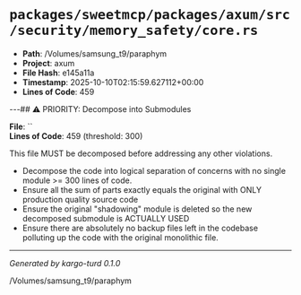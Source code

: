 # `packages/sweetmcp/packages/axum/src/security/memory_safety/core.rs`

- **Path**: /Volumes/samsung_t9/paraphym
- **Project**: axum
- **File Hash**: e145a11a  
- **Timestamp**: 2025-10-10T02:15:59.627112+00:00  
- **Lines of Code**: 459

---## ⚠️ PRIORITY: Decompose into Submodules

**File**: ``  
**Lines of Code**: 459 (threshold: 300)

This file MUST be decomposed before addressing any other violations.

- Decompose the code into logical separation of concerns with no single module >= 300 lines of code. 
- Ensure all the sum of parts exactly equals the original with ONLY production quality source code
- Ensure the original "shadowing" module is deleted so the new decomposed submodule is ACTUALLY USED
- Ensure there are absolutely no backup files left in the codebase polluting up the code with the original monolithic file.

------

*Generated by kargo-turd 0.1.0*

/Volumes/samsung_t9/paraphym